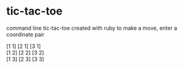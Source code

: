 # tic-tac-toe
command line tic-tac-toe created with ruby
to make a move, enter a coordinate pair


[1 1]          [2 1]       [3 1]  
[1 2]          [2 2]       [3 2]  
[1 3]          [2 3]       [3 3]  
